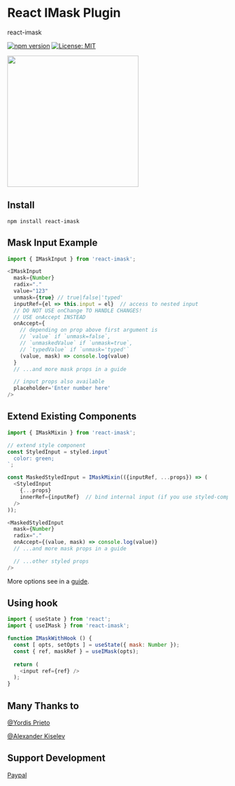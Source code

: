 # React IMask Plugin
react-imask

[![npm version](https://badge.fury.io/js/react-imask.svg)](https://badge.fury.io/js/react-imask)
[![License: MIT](https://img.shields.io/badge/License-MIT-yellow.svg)](https://opensource.org/licenses/MIT)

<a href="https://opencollective.com/imask/donate" target="_blank">
  <img src="https://opencollective.com/imask/donate/button.png?color=blue" width=300 />
</a>

## Install
`npm install react-imask`

## Mask Input Example
```javascript
import { IMaskInput } from 'react-imask';

<IMaskInput
  mask={Number}
  radix="."
  value="123"
  unmask={true} // true|false|'typed'
  inputRef={el => this.input = el}  // access to nested input
  // DO NOT USE onChange TO HANDLE CHANGES!
  // USE onAccept INSTEAD
  onAccept={
    // depending on prop above first argument is
    // `value` if `unmask=false`,
    // `unmaskedValue` if `unmask=true`,
    // `typedValue` if `unmask='typed'`
    (value, mask) => console.log(value)
  }
  // ...and more mask props in a guide

  // input props also available
  placeholder='Enter number here'
/>
```

## Extend Existing Components
```javascript
import { IMaskMixin } from 'react-imask';

// extend style component
const StyledInput = styled.input`
  color: green;
`;

const MaskedStyledInput = IMaskMixin(({inputRef, ...props}) => (
  <StyledInput
    {...props}
    innerRef={inputRef}  // bind internal input (if you use styled-components V4, use "ref" instead "innerRef")
  />
));

<MaskedStyledInput
  mask={Number}
  radix="."
  onAccept={(value, mask) => console.log(value)}
  // ...and more mask props in a guide

  // ...other styled props
/>
```
More options see in a [guide](https://imask.js.org/guide.html).

## Using hook
```javascript
import { useState } from 'react';
import { useIMask } from 'react-imask';

function IMaskWithHook () {
  const [ opts, setOpts ] = useState({ mask: Number });
  const { ref, maskRef } = useIMask(opts);
  
  return (
    <input ref={ref} />
  );
}
```

## Many Thanks to
[@Yordis Prieto](https://github.com/yordis)

[@Alexander Kiselev](https://github.com/MaaKut)

## Support Development
[Paypal](https://www.paypal.me/alexeykryazhev/3)
